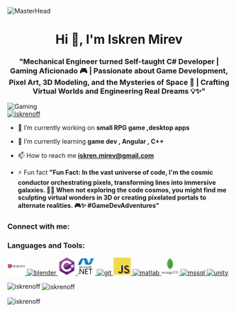 ![MasterHead](https://64.media.tumblr.com/0c9ea04b5af5e977328e63b59f26c910/c5955a927d5a21e3-c9/s2048x3072/00326addd2ead6e8a9dbb194ec80f94f9acec38d.gif)
<h1 align="center">Hi 👋, I'm Iskren Mirev</h1>
<h3 align="center">"Mechanical Engineer turned Self-taught C# Developer | Gaming Aficionado 🎮 | Passionate about Game Development, Pixel Art, 3D Modeling, and the Mysteries of Space 🌌 | Crafting Virtual Worlds and Engineering Real Dreams 💡✨"</h3>
<img align="left" alt="Gaming" width="500" src="https://mir-s3-cdn-cf.behance.net/project_modules/hd/550a2f37061861.5733485064a6d.gif">

<p align="left"> <a href="https://github.com/ryo-ma/github-profile-trophy"><img src="https://github-profile-trophy.vercel.app/?username=iskrenoff" alt="iskrenoff" /></a> </p>

- 🔭 I’m currently working on **small RPG game ,desktop apps**

- 🌱 I’m currently learning **game dev , Angular , C++**

- 📫 How to reach me **iskren.mirev@gmail.com**

- ⚡ Fun fact **"Fun Fact: In the vast universe of code, I'm the cosmic conductor orchestrating pixels, transforming lines into immersive galaxies. 🌌🚀 When not exploring the code cosmos, you might find me sculpting virtual wonders in 3D or creating pixelated portals to alternate realities. 🎮✨ #GameDevAdventures"**

<h3 align="left">Connect with me:</h3>
<p align="left">
</p>

<h3 align="left">Languages and Tools:</h3>
<p align="left"> <a href="https://angular.io" target="_blank" rel="noreferrer"> <img src="https://raw.githubusercontent.com/devicons/devicon/master/icons/angularjs/angularjs-original-wordmark.svg" alt="angularjs" width="40" height="40"/> </a> <a href="https://www.blender.org/" target="_blank" rel="noreferrer"> <img src="https://download.blender.org/branding/community/blender_community_badge_white.svg" alt="blender" width="40" height="40"/> </a> <a href="https://www.w3schools.com/cs/" target="_blank" rel="noreferrer"> <img src="https://raw.githubusercontent.com/devicons/devicon/master/icons/csharp/csharp-original.svg" alt="csharp" width="40" height="40"/> </a> <a href="https://dotnet.microsoft.com/" target="_blank" rel="noreferrer"> <img src="https://raw.githubusercontent.com/devicons/devicon/master/icons/dot-net/dot-net-original-wordmark.svg" alt="dotnet" width="40" height="40"/> </a> <a href="https://git-scm.com/" target="_blank" rel="noreferrer"> <img src="https://www.vectorlogo.zone/logos/git-scm/git-scm-icon.svg" alt="git" width="40" height="40"/> </a> <a href="https://developer.mozilla.org/en-US/docs/Web/JavaScript" target="_blank" rel="noreferrer"> <img src="https://raw.githubusercontent.com/devicons/devicon/master/icons/javascript/javascript-original.svg" alt="javascript" width="40" height="40"/> </a> <a href="https://www.mathworks.com/" target="_blank" rel="noreferrer"> <img src="https://upload.wikimedia.org/wikipedia/commons/2/21/Matlab_Logo.png" alt="matlab" width="40" height="40"/> </a> <a href="https://www.mongodb.com/" target="_blank" rel="noreferrer"> <img src="https://raw.githubusercontent.com/devicons/devicon/master/icons/mongodb/mongodb-original-wordmark.svg" alt="mongodb" width="40" height="40"/> </a> <a href="https://www.microsoft.com/en-us/sql-server" target="_blank" rel="noreferrer"> <img src="https://www.svgrepo.com/show/303229/microsoft-sql-server-logo.svg" alt="mssql" width="40" height="40"/> </a> <a href="https://unity.com/" target="_blank" rel="noreferrer"> <img src="https://www.vectorlogo.zone/logos/unity3d/unity3d-icon.svg" alt="unity" width="40" height="40"/> </a> </p>

<p><img align="left" src="https://github-readme-stats.vercel.app/api/top-langs?username=iskrenoff&show_icons=true&theme=dark&locale=en&layout=compact" alt="iskrenoff" /></p>

<p>&nbsp;<img align="center" src="https://github-readme-stats.vercel.app/api?username=iskrenoff&show_icons=true&theme=dark&locale=en" alt="iskrenoff" /></p>

<p><img align="center" src="https://github-readme-streak-stats.herokuapp.com/?user=iskrenoff&theme=dark" alt="iskrenoff" /></p>
